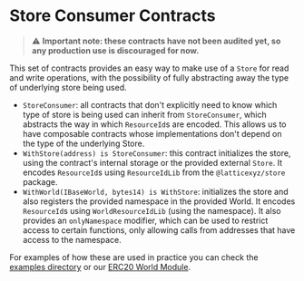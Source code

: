 # Store Consumer Contracts

> :warning: **Important note: these contracts have not been audited yet, so any production use is discouraged for now.**

This set of contracts provides an easy way to make use of a `Store` for read and write operations, with the possibility of fully abstracting away the type of underlying store being used.

- `StoreConsumer`: all contracts that don't explicitly need to know which type of store is being used can inherit from `StoreConsumer`, which abstracts the way in which `ResourceId`s are encoded. This allows us to have composable contracts whose implementations don't depend on the type of the underlying Store.
- `WithStore(address) is StoreConsumer`: this contract initializes the store, using the contract's internal storage or the provided external `Store`. It encodes `ResourceId`s using `ResourceIdLib` from the `@latticexyz/store` package.
- `WithWorld(IBaseWorld, bytes14) is WithStore`: initializes the store and also registers the provided namespace in the provided World. It encodes `ResourceId`s using `WorldResourceIdLib` (using the namespace). It also provides an `onlyNamespace` modifier, which can be used to restrict access to certain functions, only allowing calls from addresses that have access to the namespace.

For examples of how these are used in practice you can check the [examples directory](./src/examples/) or our [ERC20 World Module](../world-module-erc20/).
